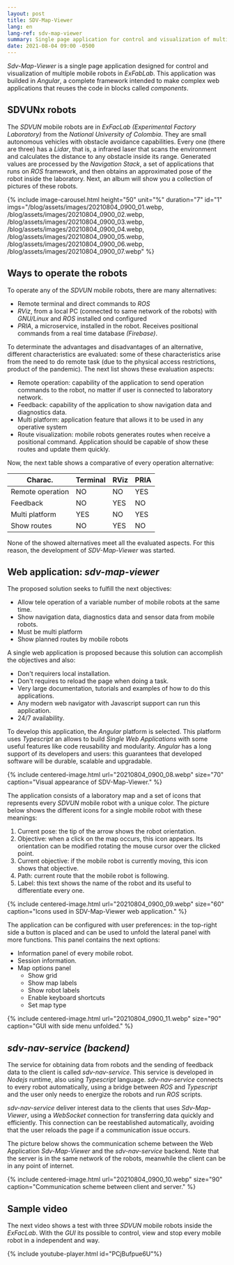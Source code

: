 ```yaml
---
layout: post
title: SDV-Map-Viewer
lang: en
lang-ref: sdv-map-viewer
summary: Single page application for control and visualization of multiple mobile robots in remote mode.
date: 2021-08-04 09:00 -0500
---
```


*Sdv-Map-Viewer* is a single page application designed for control and visualization of multiple mobile robots in *ExFabLab*. This application was builded in *Angular*, a complete framework intended to make complex web applications that reuses the code in blocks called *components*.

## SDVUNx robots

The *SDVUN* mobile robots are in *ExFacLab (Experimental Factory Laboratory)* from the *National University of Colombia*. They are small autonomous vehicles with obstacle avoidance capabilities. Every one (there are three) has a *Lidar*, that is, a infrared laser that scans the environment and calculates the distance to any obstacle inside its range. Generated values are processed by the *Navigation Stack*, a set of applications that runs on *ROS* framework, and then obtains an approximated pose of the robot inside the laboratory. Next, an album will show you a collection of pictures of these robots.

{% 
include image-carousel.html 
height="50" 
unit="%" 
duration="7"
id="1"
imgs="/blog/assets/images/20210804_0900_01.webp, /blog/assets/images/20210804_0900_02.webp, /blog/assets/images/20210804_0900_03.webp, /blog/assets/images/20210804_0900_04.webp, /blog/assets/images/20210804_0900_05.webp, /blog/assets/images/20210804_0900_06.webp, /blog/assets/images/20210804_0900_07.webp"
%}

## Ways to operate the robots

To operate any of the *SDVUN* mobile robots, there are many alternatives:

- Remote terminal and direct commands to *ROS*
- *RViz*, from a local PC (connected to same network of the robots) with *GNU/Linux* and *ROS* installed ond configured
- *PRIA*, a microservice, installed in the robot. Receives positional commands from a real time database *(Firebase)*.

To determinate the advantages and disadvantages of an alternative, different characteristics are evaluated: some of these characteristics arise from the need to do remote task (due to the physical access restrictions, product of the pandemic). The next list shows these evaluation aspects:

- Remote operation: capability of the application to send operation commands to the robot, no matter if user is connected to laboratory network.
- Feedback: capability of the application to show navigation data and diagnostics data.
- Multi platform: application feature that allows it to be used in any operative system
- Route visualization: mobile robots generates routes when receive a positional command. Application should be capable of show these routes and update them quickly.

Now, the next table shows a comparative of every operation alternative:

| Charac.          | Terminal | RViz | PRIA |
|------------------|----------|------|------|
| Remote operation | NO       | NO   | YES  |
| Feedback         | NO       | YES  | NO   |
| Multi platform   | YES      | NO   | YES  |
| Show routes      | NO       | YES  | NO   |

None of the showed alternatives meet all the evaluated aspects. For this reason, the development of *SDV-Map-Viewer* was started.

## Web application: *sdv-map-viewer*

The proposed solution seeks to fulfill the next objectives:
- Allow tele operation of a variable number of mobile robots at the same time.
- Show navigation data, diagnostics data and sensor data from mobile robots.
- Must be multi platform
- Show planned routes by mobile robots

A single web application is proposed because this solution can accomplish the objectives and also:
- Don't requirers local installation.
- Don't requires to reload the page when doing a task.
- Very large documentation, tutorials and examples of how to do this applications.
- Any modern web navigator with Javascript support can run this application.
- 24/7 availability.

To develop this application, the *Angular* platform is selected. This platform uses *Typescript* an allows to build *Single Web Applications* with some useful features like code reusability and modularity. *Angular* has a long support of its developers and users: this guarantees that developed software will be durable, scalable and upgradable.

{% include 
centered-image.html 
url="20210804_0900_08.webp" 
size="70" 
caption="Visual appearance of SDV-Map-Viewer." 
%}

The application consists of a laboratory map and a set of icons that represents every *SDVUN* mobile robot with a unique color. The picture below shows the different icons for a single mobile robot with these meanings:
1. Current pose: the tip of the arrow shows the robot orientation.
2. Objective: when a click on the map occurs, this icon appears. Its orientation can be modified rotating the mouse cursor over the clicked point.
3. Current objective: if the mobile robot is currently moving, this icon shows that objective.
4. Path: current route that the mobile robot is following.
5. Label: this text shows the name of the robot and its useful to differentiate every one.

{% include 
centered-image.html 
url="20210804_0900_09.webp" 
size="60" 
caption="Icons used in SDV-Map-Viewer web application." 
%}

The application can be configured with user preferences: in the top-right side a button is placed and can be used to unfold the lateral panel with more functions. This panel contains the next options:
- Information panel of every mobile robot.
- Session information.
- Map options panel
    - Show grid
    - Show map labels
    - Show robot labels
    - Enable keyboard shortcuts
    - Set map type

{% include 
centered-image.html 
url="20210804_0900_11.webp" 
size="90" 
caption="GUI with side menu unfolded." 
%}

## *sdv-nav-service (backend)*

The service for obtaining data from robots and the sending of feedback data to the client is called *sdv-nav-service*. This service is developed in *Nodejs* runtime, also using *Typescript* language. *sdv-nav-service* connects to every robot automatically, using a bridge between *ROS* and *Typescript* and the user only needs to energize the robots and run *ROS* scripts.

*sdv-nav-service* deliver interest data to the clients that uses  *Sdv-Map-Viewer*, using a *WebSocket* connection for transferring data quickly and efficiently. This connection can be reestablished automatically, avoiding that the user reloads the page if a communication issue occurs.

The picture below shows the communication scheme between the Web Application *Sdv-Map-Viewer* and the *sdv-nav-service* backend. Note that the server is in the same network of the robots, meanwhile the client can be in any point of internet.

{% include 
centered-image.html 
url="20210804_0900_10.webp" 
size="90" 
caption="Communication scheme between client and server." 
%}

## Sample video

The next video shows a test with three *SDVUN* mobile robots inside the *ExFacLab*. With the *GUI* its possible to control, view and stop every mobile robot in a independent and way.

{% include youtube-player.html id="PCjBufpue6U"%}